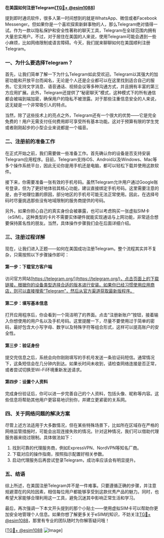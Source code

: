 **在美国如何注册Telegram[[TG💪+ @esim1088](https://t.me/s/esim1088)]**

提到即时通讯软件，很多人第一时间想到的就是WhatsApp、微信或者Facebook Messenger。但如果你是一个喜欢探索新鲜事物的人，那么Telegram绝对值得一试。作为一款以隐私保护和安全性著称的聊天工具，Telegram在全球范围内拥有大量忠实用户。不过，对于居住在美国的人来说，使用Telegram可能会遇到一些小麻烦，比如网络限制或语言障碍。今天，我们就来聊聊如何在美国顺利注册Telegram。

### 一、为什么要选择Telegram？

首先，让我们简单了解一下为什么Telegram如此受欢迎。Telegram以其强大的加密功能和开放平台而闻名，无论是个人还是企业都可以在这里找到适合自己的服务。它支持文字消息、语音通话、视频会议等多种沟通方式，并且拥有丰富的第三方应用扩展。此外，Telegram还提供了“秘密聊天”模式，这种模式下的所有通信都会被端到端加密，确保用户的隐私不被泄露。对于那些注重信息安全的人来说，这无疑是一个非常吸引人的特点。

当然，除了这些技术上的亮点之外，Telegram还有一个很大的优势——它是完全免费的！用户无需支付任何费用即可享受所有基本功能。这对于预算有限的学生党或者刚刚起步的小型企业来说都是一个福音。

### 二、注册前的准备工作

在正式开始之前，我们需要做一些准备工作。首先确认你的设备是否支持安装Telegram应用程序。目前，Telegram支持iOS、Android以及Windows、Mac等多个操作系统平台，因此无论你是用手机还是电脑，都可以轻松下载并使用这款软件。

接下来，你需要准备一张有效的手机号码。虽然Telegram允许用户通过Google账号登录，但为了更好地体验其核心功能，建议直接绑定手机号码。这里需要注意的是，由于地理位置的原因，部分地区的手机号可能无法正常使用。因此，在选择号码时尽量挑选那些没有地域限制的服务商提供的号码。

另外，如果你担心自己的真实身份会被暴露，也可以考虑购买一张虚拟SIM卡（eSIM）。这种类型的卡片不需要实体硬件就能实现通话与上网功能，非常适合想要保持匿名性的朋友。当然，具体操作步骤我们会在后面详细介绍。

### 三、注册过程详解

现在，让我们进入正题——如何在美国成功注册Telegram。整个流程其实并不复杂，只需按照以下步骤操作即可：

#### 第一步：下载官方客户端

访问官方网站[https://telegram.org/](https://telegram.org/)，点击页面上的下载链接，根据你的设备类型选择合适的版本进行安装。如果你已经习惯使用应用商店，则可以直接搜索“Telegram”，然后从官方渠道获取最新版程序。

#### 第二步：填写基本信息

打开应用程序后，你会看到一个简洁明了的界面。点击“注册新账户”按钮，接着输入你想使用的用户名以及手机号码。这里提醒一下，尽量不要使用过于简单的密码，最好包含大小写字母、数字以及特殊字符等组合形式，这样可以提高账户的安全性。

#### 第三步：验证身份

提交完信息之后，系统会向你刚刚填写的手机号发送一条验证码短信。通常情况下，这条短信会在几分钟内到达。如果长时间未收到，请检查网络连接是否正常，或者尝试切换至Wi-Fi环境重新发送请求。

#### 第四步：设置个人资料

完成身份验证后，你可以进一步完善自己的个人资料，包括头像、昵称等内容。这些信息将帮助其他用户更容易地识别你，并建立更紧密的关系网。

### 四、关于网络问题的解决方案

尽管上述方法适用于大多数情况，但在某些特殊场景下，比如所在区域存在严格的网络监管措施时，可能会出现连接失败的情况。针对这种情况，我们可以借助代理服务器来绕过限制。具体做法如下：

1. 找到可靠的代理服务商，例如ExpressVPN、NordVPN等知名厂商。
2. 下载对应的操作指南，按照指示配置好相关参数。
3. 启动代理服务后再尝试登录Telegram，成功率应该会有明显提升。

### 五、结语

综上所述，在美国注册Telegram并不是一件难事。只要遵循正确的步骤，并注意规避潜在的风险因素，相信每位用户都能够享受到这款优秀产品的魅力。同时，也希望大家能够合理利用这一工具，避免沉迷其中影响正常生活和学习。

最后，再次强调一下本文开头提到的那个小贴士——使用虚拟SIM卡可以帮助你更加安全地管理个人信息。如果你想了解更多关于eSIM的知识，不妨关注[TG💪+ @esim1088](https://t.me/s/esim1088)，那里有专业的团队随时为你解答疑问哦！

[[TG💪+ @esim1088](https://t.me/s/esim1088) ![Image](https://i.postimg.cc/4NQfJmqS/Snipaste-2025-05-13-00-14-12.png)]